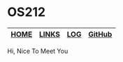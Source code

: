 # OS212

|[**HOME**][1]  |[**LINKS**][2]   |[**LOG**][3]   |[**GitHub**][4]   |                                                                                                           
| ------------- |:---------------:|:-------------:| ----------------:|


Hi, Nice To Meet You

[1]:https://aaaa-qw.github.io/first/
[2]:https://aaaa-qw.github.io/first/
[3]:https://aaaa-qw.github.io/first/TXT/coba.txt
[4]:https://github.com/aaaa-qw/first
